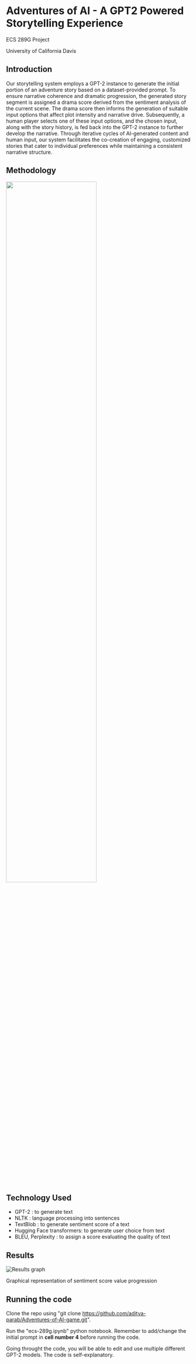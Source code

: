 # Adventures of AI - A GPT2 Powered Storytelling Experience
ECS 289G Project

University of California Davis

## Introduction
Our storytelling system employs a GPT-2 instance to generate the initial portion of an adventure story based on a dataset-provided prompt. To ensure narrative coherence and dramatic progression, the generated story segment is assigned a drama score derived from the sentiment analysis of the current scene. The drama score then informs the generation of suitable input options that affect plot intensity and narrative drive. Subsequently, a human player selects one of these input options, and the chosen input, along with the story history, is fed back into the GPT-2 instance to further develop the narrative. Through iterative cycles of AI-generated content and human input, our system facilitates the co-creation of engaging, customized stories that cater to individual preferences while maintaining a consistent narrative structure.

## Methodology
<img src="https://user-images.githubusercontent.com/67012098/226222269-0c19d42b-cdc6-4c50-82ce-c552bc0e7028.png" width="70%" height="70%">

## Technology Used
* GPT-2 : to generate text
* NLTK : language processing into sentences
* TextBlob : to generate sentiment score of a text
* Hugging Face transformers: to generate user choice from text
* BLEU, Perplexity : to assign a score evaluating the quality of text

## Results
![Results graph](https://user-images.githubusercontent.com/67012098/226225352-ef92d681-682a-419a-909a-b221cbe6cf07.png)

Graphical representation of sentiment  score value progression

## Running the code
Clone the repo using "git clone https://github.com/aditya-parab/Adventures-of-AI-game.git".

Run the "ecs-289g.ipynb" python notebook. Remember to add/change the initial prompt in **cell number 4** before running the code.

Going throught the code, you will be able to edit and use multiple different GPT-2 models. The code is self-explanatory.
